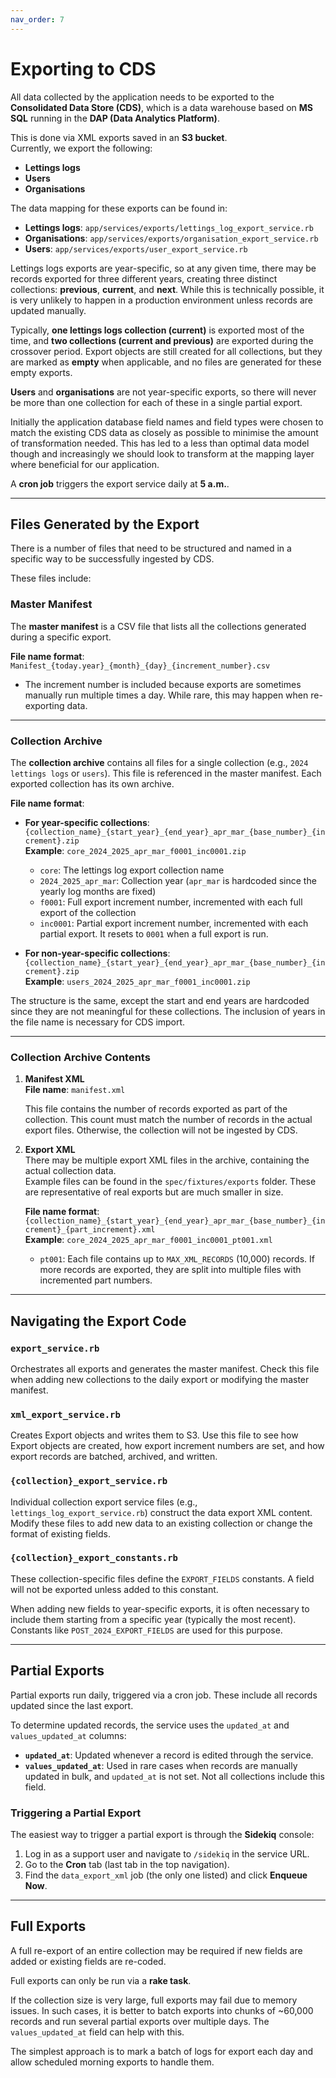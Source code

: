 ```yaml
---
nav_order: 7
---
```


# Exporting to CDS

All data collected by the application needs to be exported to the **Consolidated Data Store (CDS)**, which is a data warehouse based on **MS SQL** running in the **DAP (Data Analytics Platform)**.

This is done via XML exports saved in an **S3 bucket**.  
Currently, we export the following:  
- **Lettings logs**  
- **Users**  
- **Organisations**  

The data mapping for these exports can be found in:  

- **Lettings logs**: `app/services/exports/lettings_log_export_service.rb`
- **Organisations**: `app/services/exports/organisation_export_service.rb`
- **Users**: `app/services/exports/user_export_service.rb`

<!-- Add sales log when sales logs export is added -->

Lettings logs exports are year-specific, so at any given time, there may be records exported for three different years, creating three distinct collections: **previous**, **current**, and **next**. While this is technically possible, it is very unlikely to happen in a production environment unless records are updated manually.

Typically, **one lettings logs collection (current)** is exported most of the time, and **two collections (current and previous)** are exported during the crossover period. Export objects are still created for all collections, but they are marked as **empty** when applicable, and no files are generated for these empty exports.

**Users** and **organisations** are not year-specific exports, so there will never be more than one collection for each of these in a single partial export.

Initially the application database field names and field types were chosen to match the existing CDS data as closely as possible to minimise the amount of transformation needed. This has led to a less than optimal data model though and increasingly we should look to transform at the mapping layer where beneficial for our application.

A **cron job** triggers the export service daily at **5 a.m.**.

---

## Files Generated by the Export

There is a number of files that need to be structured and named in a specific way to be successfully ingested by CDS.  

These files include:

### Master Manifest

The **master manifest** is a CSV file that lists all the collections generated during a specific export.

**File name format**:  
`Manifest_{today.year}_{month}_{day}_{increment_number}.csv`  

- The increment number is included because exports are sometimes manually run multiple times a day. While rare, this may happen when re-exporting data.

---

### Collection Archive

The **collection archive** contains all files for a single collection (e.g., `2024 lettings logs` or `users`). This file is referenced in the master manifest. Each exported collection has its own archive.

**File name format**:  
- **For year-specific collections**:  
  `{collection_name}_{start_year}_{end_year}_apr_mar_{base_number}_{increment}.zip`  
  **Example**: `core_2024_2025_apr_mar_f0001_inc0001.zip`  
    - `core`: The lettings log export collection name  
    - `2024_2025_apr_mar`: Collection year (`apr_mar` is hardcoded since the yearly log months are fixed)  
    - `f0001`: Full export increment number, incremented with each full export of the collection  
    - `inc0001`: Partial export increment number, incremented with each partial export. It resets to `0001` when a full export is run.  

- **For non-year-specific collections**:  
  `{collection_name}_{start_year}_{end_year}_apr_mar_{base_number}_{increment}.zip`  
  **Example**: `users_2024_2025_apr_mar_f0001_inc0001.zip`  

The structure is the same, except the start and end years are hardcoded since they are not meaningful for these collections. The inclusion of years in the file name is necessary for CDS import.

---

### Collection Archive Contents

1. **Manifest XML**  
   **File name**: `manifest.xml`  

   This file contains the number of records exported as part of the collection. This count must match the number of records in the actual export files. Otherwise, the collection will not be ingested by CDS.

2. **Export XML**  
   There may be multiple export XML files in the archive, containing the actual collection data.  
   Example files can be found in the `spec/fixtures/exports` folder. These are representative of real exports but are much smaller in size.

   **File name format**:  
   `{collection_name}_{start_year}_{end_year}_apr_mar_{base_number}_{increment}_{part_increment}.xml`  
   **Example**: `core_2024_2025_apr_mar_f0001_inc0001_pt001.xml`  
   - `pt001`: Each file contains up to `MAX_XML_RECORDS` (10,000) records. If more records are exported, they are split into multiple files with incremented part numbers.

---

## Navigating the Export Code

### `export_service.rb`  
Orchestrates all exports and generates the master manifest. Check this file when adding new collections to the daily export or modifying the master manifest.

### `xml_export_service.rb`  
Creates Export objects and writes them to S3. Use this file to see how Export objects are created, how export increment numbers are set, and how export records are batched, archived, and written.

### `{collection}_export_service.rb`  
Individual collection export service files (e.g., `lettings_log_export_service.rb`) construct the data export XML content. Modify these files to add new data to an existing collection or change the format of existing fields.

### `{collection}_export_constants.rb`  
These collection-specific files define the `EXPORT_FIELDS` constants. A field will not be exported unless added to this constant.  

When adding new fields to year-specific exports, it is often necessary to include them starting from a specific year (typically the most recent). Constants like `POST_2024_EXPORT_FIELDS` are used for this purpose.

---

## Partial Exports

Partial exports run daily, triggered via a cron job. These include all records updated since the last export.  

To determine updated records, the service uses the `updated_at` and `values_updated_at` columns:  
- **`updated_at`**: Updated whenever a record is edited through the service.  
- **`values_updated_at`**: Used in rare cases when records are manually updated in bulk, and `updated_at` is not set. Not all collections include this field.

### Triggering a Partial Export

The easiest way to trigger a partial export is through the **Sidekiq** console:  
1. Log in as a support user and navigate to `/sidekiq` in the service URL.  
2. Go to the **Cron** tab (last tab in the top navigation).  
3. Find the `data_export_xml` job (the only one listed) and click **Enqueue Now**.

---

## Full Exports

A full re-export of an entire collection may be required if new fields are added or existing fields are re-coded.  

Full exports can only be run via a **rake task**.  
<!-- Update this section when sales exports are added, as they will affect rake tasks -->

If the collection size is very large, full exports may fail due to memory issues. In such cases, it is better to batch exports into chunks of ~60,000 records and run several partial exports over multiple days. The `values_updated_at` field can help with this.  

The simplest approach is to mark a batch of logs for export each day and allow scheduled morning exports to handle them.
